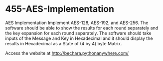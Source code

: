 # 455-AES-Implementation
AES Implementation Implement AES-128, AES-192, and AES-256. The software should be able to show the results for each round separately and the key expansion for each round separately. The software should take inputs of the Message and Key in Hexadecimal and it should display the results in Hexadecimal as a State of (4 by 4) byte Matrix.

Access the website at http://bechara.pythonanywhere.com/
